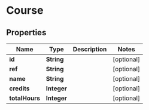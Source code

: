

# Course

## Properties

Name | Type | Description | Notes
------------ | ------------- | ------------- | -------------
**id** | **String** |  |  [optional]
**ref** | **String** |  |  [optional]
**name** | **String** |  |  [optional]
**credits** | **Integer** |  |  [optional]
**totalHours** | **Integer** |  |  [optional]



